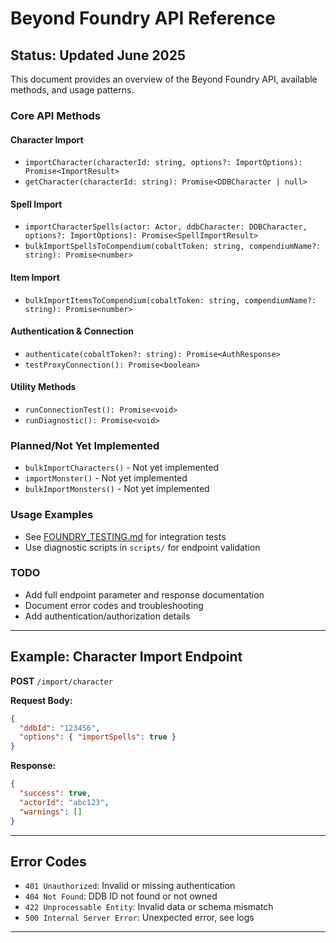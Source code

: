 # Beyond Foundry API Reference

## Status: Updated June 2025

This document provides an overview of the Beyond Foundry API, available methods, and usage patterns.

### Core API Methods

#### Character Import
- `importCharacter(characterId: string, options?: ImportOptions): Promise<ImportResult>`
- `getCharacter(characterId: string): Promise<DDBCharacter | null>`

#### Spell Import  
- `importCharacterSpells(actor: Actor, ddbCharacter: DDBCharacter, options?: ImportOptions): Promise<SpellImportResult>`
- `bulkImportSpellsToCompendium(cobaltToken: string, compendiumName?: string): Promise<number>`

#### Item Import
- `bulkImportItemsToCompendium(cobaltToken: string, compendiumName?: string): Promise<number>`

#### Authentication & Connection
- `authenticate(cobaltToken?: string): Promise<AuthResponse>`
- `testProxyConnection(): Promise<boolean>`

#### Utility Methods
- `runConnectionTest(): Promise<void>`
- `runDiagnostic(): Promise<void>`

### Planned/Not Yet Implemented
- `bulkImportCharacters()` - Not yet implemented
- `importMonster()` - Not yet implemented  
- `bulkImportMonsters()` - Not yet implemented

### Usage Examples
- See [FOUNDRY_TESTING.md](FOUNDRY_TESTING.md) for integration tests
- Use diagnostic scripts in `scripts/` for endpoint validation

### TODO
- Add full endpoint parameter and response documentation
- Document error codes and troubleshooting
- Add authentication/authorization details

---

## Example: Character Import Endpoint

**POST** `/import/character`

**Request Body:**
```json
{
  "ddbId": "123456",
  "options": { "importSpells": true }
}
```

**Response:**
```json
{
  "success": true,
  "actorId": "abc123",
  "warnings": []
}
```

---

## Error Codes
- `401 Unauthorized`: Invalid or missing authentication
- `404 Not Found`: DDB ID not found or not owned
- `422 Unprocessable Entity`: Invalid data or schema mismatch
- `500 Internal Server Error`: Unexpected error, see logs

---
